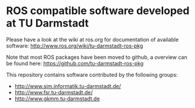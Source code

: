 # ROS compatible software developed at TU Darmstadt #

Please have a look at the wiki at ros.org for documentation of available software:
http://www.ros.org/wiki/tu-darmstadt-ros-pkg

Note that most ROS packages have been moved to github, a overview can be found here:
https://github.com/tu-darmstadt-ros-pkg

This repository contains software contributed by the following groups:
  * http://www.sim.informatik.tu-darmstadt.de/
  * http://www.fsr.tu-darmstadt.de/
  * http://www.gkmm.tu-darmstadt.de